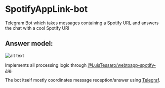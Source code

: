 # SpotifyAppLink-bot
Telegram Bot which takes messages containing a Spotify URL and answers the chat with a cool Spotify URI

## Answer model:

![alt text](https://i.imgur.com/wKHhbuH.png "Bot answer")

Implements all processing logic through [@LuisTessaro/webtoapp-spotify-api](https://github.com/LuisTessaro/webtoapp-spotify-api "@LuisTessaro/webtoapp-spotify-api").

The bot itself mostly coordinates message reception/answer using [Telegraf](https://github.com/telegraf/telegraf).
